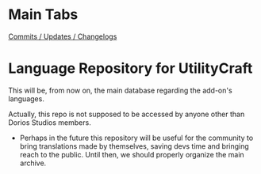 # Main Tabs
[Commits / Updates / Changelogs](https://github.com/DoriosStudios/Utility-Lang/commits/main/)

# Language Repository for UtilityCraft
This will be, from now on, the main database regarding the add-on's languages.

Actually, this repo is not supposed to be accessed by anyone other than Dorios Studios members.

- Perhaps in the future this repository will be useful for the community to bring translations made by themselves, saving devs time and bringing reach to the public. Until then, we should properly organize the main archive.
